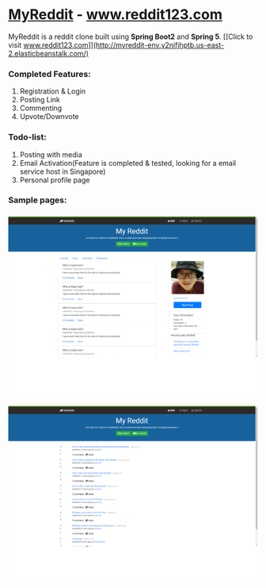 # [MyReddit](http://myreddit-env.y2nifjhptb.us-east-2.elasticbeanstalk.com/) - www.reddit123.com 

MyReddit is a reddit clone built using **Spring Boot2** and **Spring 5**. [[Click to visit www.reddit123.com]](http://myreddit-env.y2nifjhptb.us-east-2.elasticbeanstalk.com/)

### Completed Features:

1. Registration & Login
2. Posting Link
3. Commenting
4. Upvote/Downvote 

### Todo-list:

1. Posting with media
2. Email Activation(Feature is completed & tested, looking for a email service host in Singapore)
3. Personal profile page



### Sample pages:

###  ![Profile page](/screenshot/demo_1.png)

###  ![Home Page](/screenshot/demo_2.png)
